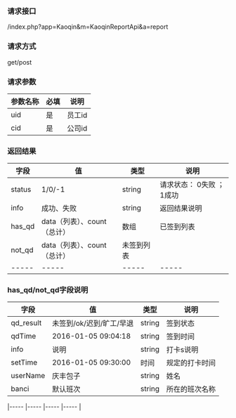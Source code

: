 ### **请求接口**
/index.php?app=Kaoqin&m=KaoqinReportApi&a=report

### **请求方式**
get/post

### **请求参数**

| 参数名称  |必填|     说明      |
|------|-----|------|
| uid | 是 |   员工id   |
| cid     | 是 |   公司id   |




### **返回结果**
|字段       |值             |类型    |说明           |
| --------- |--------      |--------|--------       |
|status     |1/0/-1 |string |请求状态：  0失败 ； 1成功   |
|info       |成功、失败        |string         |返回结果说明    |
|has_qd       |data（列表）、count（总计）       |数组         |已签到列表    |
|not_qd       |data（列表）、count（总计）         |未签到列表    |
|-----      |-----         |-----  |-----           |


### **has_qd/not_qd字段说明**
|字段       |值             |类型    |说明           |
| --------- |--------      |--------|--------       |
|qd_result     | 未签到/ok/迟到/旷工/早退 |string | 签到状态  |
|qdTime       |2016-01-05 09:04:18        |string         |签到时间   |
|info       |说明       |string                  |  打卡s说明   |
|setTime       |2016-01-05 09:30:00         |时间    | 规定的打卡时间|
|userName       |庆丰包子         |string    | 姓名|
|banci       |默认班次         |string    | 所在的班次名称|


|-----      |-----         |-----  |-----           |